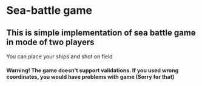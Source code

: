 # Sea-battle game

## This is simple implementation of sea battle game in mode of two players

You can place your ships and shot on field
#### Warning! The game doesn't support validations. If you used wrong coordinates, you would have problems with game (Sorry for that)
